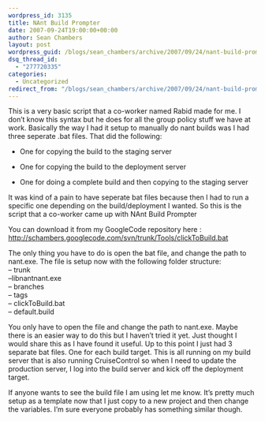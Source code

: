 ```yaml
---
wordpress_id: 3135
title: NAnt Build Prompter
date: 2007-09-24T19:00:00+00:00
author: Sean Chambers
layout: post
wordpress_guid: /blogs/sean_chambers/archive/2007/09/24/nant-build-prompter.aspx
dsq_thread_id:
  - "277720335"
categories:
  - Uncategorized
redirect_from: "/blogs/sean_chambers/archive/2007/09/24/nant-build-prompter.aspx/"
---
```

This is a very basic script that a co-worker named Rabid made for me. I don&#8217;t know this syntax but he does for all the group policy stuff we have at work. Basically the way I had it setup to manually do nant builds was I had three seperate .bat files. That did the following:


  



  


  * One for copying the build to the staging server 

  


  * One for copying the build to the deployment server 

  


  * One for doing a complete build and then copying to the staging server 


  


It was kind of a pain to have seperate bat files because then I had to run a specific one depending on the build/deployment I wanted. So this is the script that a co-worker came up with NAnt Build Prompter


  


You can download it from my GoogleCode repository here : <http://schambers.googlecode.com/svn/trunk/Tools/clickToBuild.bat>


  


The only thing you have to do is open the bat file, and change the path to nant.exe. The file is setup now with the following folder structure:   
&#8211; trunk   
&#8211;libnantnant.exe   
&#8211; branches   
&#8211; tags   
&#8211; clickToBuild.bat   
&#8211; default.build


  


You only have to open the file and change the path to nant.exe. Maybe there is an easier way to do this but I haven&#8217;t tried it yet. Just thought I would share this as I have found it useful. Up to this point I just had 3 separate bat files. One for each build target. This is all running on my build server that is also running CruiseControl so when I need to update the production server, I log into the build server and kick off the deployment target.


  


If anyone wants to see the build file I am using let me know. It&#8217;s pretty much setup as a template now that I just copy to a new project and then change the variables. I&#8217;m sure everyone probably has something similar though.